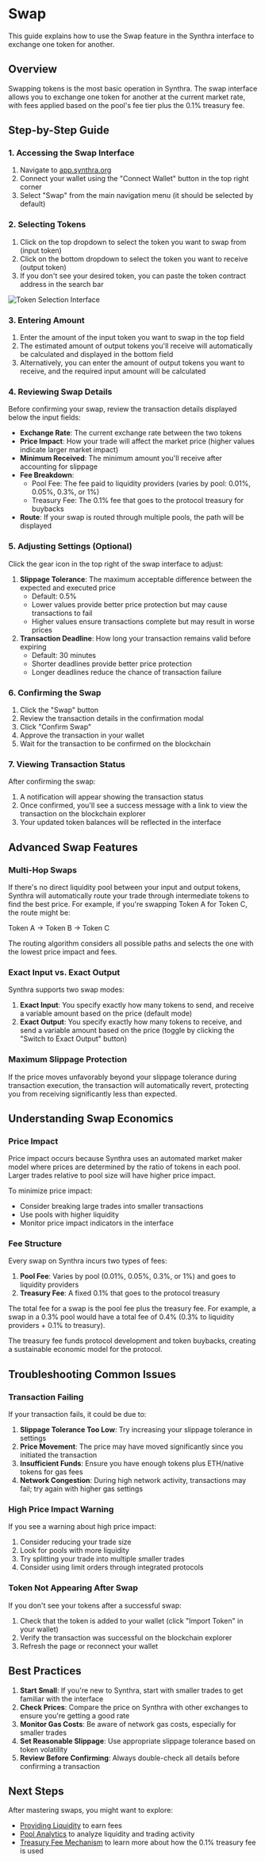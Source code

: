 # Swap

This guide explains how to use the Swap feature in the Synthra interface to exchange one token for another.

## Overview

Swapping tokens is the most basic operation in Synthra. The swap interface allows you to exchange one token for another at the current market rate, with fees applied based on the pool's fee tier plus the 0.1% treasury fee.

## Step-by-Step Guide

### 1. Accessing the Swap Interface

1. Navigate to [app.synthra.org](https://app.synthra.org)
2. Connect your wallet using the "Connect Wallet" button in the top right corner
3. Select "Swap" from the main navigation menu (it should be selected by default)

### 2. Selecting Tokens

1. Click on the top dropdown to select the token you want to swap from (input token)
2. Click on the bottom dropdown to select the token you want to receive (output token)
3. If you don't see your desired token, you can paste the token contract address in the search bar

![Token Selection Interface](../assets/images/swap-token-selection.png)

### 3. Entering Amount

1. Enter the amount of the input token you want to swap in the top field
2. The estimated amount of output tokens you'll receive will automatically be calculated and displayed in the bottom field
3. Alternatively, you can enter the amount of output tokens you want to receive, and the required input amount will be calculated

### 4. Reviewing Swap Details

Before confirming your swap, review the transaction details displayed below the input fields:

* **Exchange Rate**: The current exchange rate between the two tokens
* **Price Impact**: How your trade will affect the market price (higher values indicate larger market impact)
* **Minimum Received**: The minimum amount you'll receive after accounting for slippage
* **Fee Breakdown**:
  * Pool Fee: The fee paid to liquidity providers (varies by pool: 0.01%, 0.05%, 0.3%, or 1%)
  * Treasury Fee: The 0.1% fee that goes to the protocol treasury for buybacks
* **Route**: If your swap is routed through multiple pools, the path will be displayed

### 5. Adjusting Settings (Optional)

Click the gear icon in the top right of the swap interface to adjust:

1. **Slippage Tolerance**: The maximum acceptable difference between the expected and executed price
   * Default: 0.5%
   * Lower values provide better price protection but may cause transactions to fail
   * Higher values ensure transactions complete but may result in worse prices
2. **Transaction Deadline**: How long your transaction remains valid before expiring
   * Default: 30 minutes
   * Shorter deadlines provide better price protection
   * Longer deadlines reduce the chance of transaction failure

### 6. Confirming the Swap

1. Click the "Swap" button
2. Review the transaction details in the confirmation modal
3. Click "Confirm Swap"
4. Approve the transaction in your wallet
5. Wait for the transaction to be confirmed on the blockchain

### 7. Viewing Transaction Status

After confirming the swap:

1. A notification will appear showing the transaction status
2. Once confirmed, you'll see a success message with a link to view the transaction on the blockchain explorer
3. Your updated token balances will be reflected in the interface

## Advanced Swap Features

### Multi-Hop Swaps

If there's no direct liquidity pool between your input and output tokens, Synthra will automatically route your trade through intermediate tokens to find the best price. For example, if you're swapping Token A for Token C, the route might be:

Token A → Token B → Token C

The routing algorithm considers all possible paths and selects the one with the lowest price impact and fees.

### Exact Input vs. Exact Output

Synthra supports two swap modes:

1. **Exact Input**: You specify exactly how many tokens to send, and receive a variable amount based on the price (default mode)
2. **Exact Output**: You specify exactly how many tokens to receive, and send a variable amount based on the price (toggle by clicking the "Switch to Exact Output" button)

### Maximum Slippage Protection

If the price moves unfavorably beyond your slippage tolerance during transaction execution, the transaction will automatically revert, protecting you from receiving significantly less than expected.

## Understanding Swap Economics

### Price Impact

Price impact occurs because Synthra uses an automated market maker model where prices are determined by the ratio of tokens in each pool. Larger trades relative to pool size will have higher price impact.

To minimize price impact:

* Consider breaking large trades into smaller transactions
* Use pools with higher liquidity
* Monitor price impact indicators in the interface

### Fee Structure

Every swap on Synthra incurs two types of fees:

1. **Pool Fee**: Varies by pool (0.01%, 0.05%, 0.3%, or 1%) and goes to liquidity providers
2. **Treasury Fee**: A fixed 0.1% that goes to the protocol treasury

The total fee for a swap is the pool fee plus the treasury fee. For example, a swap in a 0.3% pool would have a total fee of 0.4% (0.3% to liquidity providers + 0.1% to treasury).

The treasury fee funds protocol development and token buybacks, creating a sustainable economic model for the protocol.

## Troubleshooting Common Issues

### Transaction Failing

If your transaction fails, it could be due to:

1. **Slippage Tolerance Too Low**: Try increasing your slippage tolerance in settings
2. **Price Movement**: The price may have moved significantly since you initiated the transaction
3. **Insufficient Funds**: Ensure you have enough tokens plus ETH/native tokens for gas fees
4. **Network Congestion**: During high network activity, transactions may fail; try again with higher gas settings

### High Price Impact Warning

If you see a warning about high price impact:

1. Consider reducing your trade size
2. Look for pools with more liquidity
3. Try splitting your trade into multiple smaller trades
4. Consider using limit orders through integrated protocols

### Token Not Appearing After Swap

If you don't see your tokens after a successful swap:

1. Check that the token is added to your wallet (click "Import Token" in your wallet)
2. Verify the transaction was successful on the blockchain explorer
3. Refresh the page or reconnect your wallet

## Best Practices

1. **Start Small**: If you're new to Synthra, start with smaller trades to get familiar with the interface
2. **Check Prices**: Compare the price on Synthra with other exchanges to ensure you're getting a good rate
3. **Monitor Gas Costs**: Be aware of network gas costs, especially for smaller trades
4. **Set Reasonable Slippage**: Use appropriate slippage tolerance based on token volatility
5. **Review Before Confirming**: Always double-check all details before confirming a transaction

## Next Steps

After mastering swaps, you might want to explore:

* [Providing Liquidity](add-liquidity.md) to earn fees
* [Pool Analytics](pool.md) to analyze liquidity and trading activity
* [Treasury Fee Mechanism](../core-concepts/treasury-fee.md) to learn more about how the 0.1% treasury fee is used

